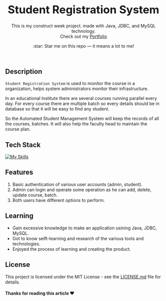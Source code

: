 <h1 align="center" style="font-size:35px">
  <b>Student Registration System</b>
</h1>
<p align="center">
  This is my construct week project. made with Java, JDBC, and MySQL technology.
  <br/>
  Check out my <a href="https://suraj-996.github.io" target="_blank">Portfolio</a>
</p>

<p align="center">
  :star: Star me on this repo — it means a lot to me!
</p>

<br/>

<!-- <img align="right" alt="Coding" width="400" src="https://user-images.githubusercontent.com/76105799/193437482-ca30d43e-4da0-43d2-8123-97941007b6e1.png"> -->

## Description

`Student Registration System` is used to monitor the course in a organization, helps system administrators monitor their infrastructure.

In an educational Institute there are several courses running parallel every day. For every course there are multiple batch so every details should be in database so that it will be easy to find any student.

So the Automated Student Management System will keep the records of all the courses, batches. It will also help the faculty head to maintain the course plan.

## Tech Stack

[![My Skills](https://skillicons.dev/icons?i=java,spring,mysql,powershell,git,github)](http://suraj-996.github.io/)

## Features

1. Basic authentication of various user accounts (admin, student).
2. Admin can login and operate some operation as he can add, delete, update course, batch.
3. Both users have different options to perform.


## Learning

- Gain excessive knowledge to make an application usining Java, JDBC, MySQL.
- Got to know selft-learning and research of the various tools and technologies.
- Enjoyed the process of learning and creating the product.


## License

This project is licensed under the MIT License - see the [LICENSE.md](./LICENSE) file for details.

#### Thanks for reading this article ❤️

